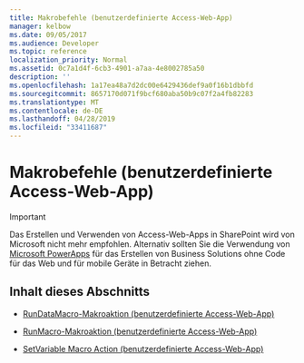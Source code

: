 ```yaml
---
title: Makrobefehle (benutzerdefinierte Access-Web-App)
manager: kelbow
ms.date: 09/05/2017
ms.audience: Developer
ms.topic: reference
localization_priority: Normal
ms.assetid: 0c7a1d4f-6cb3-4901-a7aa-4e8002785a50
description: ''
ms.openlocfilehash: 1a17ea48a7d2dc00e6429436def9a0f16b1dbbfd
ms.sourcegitcommit: 8657170d071f9bcf680aba50b9c07f2a4fb82283
ms.translationtype: MT
ms.contentlocale: de-DE
ms.lasthandoff: 04/28/2019
ms.locfileid: "33411687"
---
```

# <a name="macro-commands-access-custom-web-app"></a>Makrobefehle (benutzerdefinierte Access-Web-App)

> [!IMPORTANT]
> Das Erstellen und Verwenden von Access-Web-Apps in SharePoint wird von Microsoft nicht mehr empfohlen. Alternativ sollten Sie die Verwendung von [Microsoft PowerApps](https://powerapps.microsoft.com/en-us/) für das Erstellen von Business Solutions ohne Code für das Web und für mobile Geräte in Betracht ziehen. 
  
## <a name="in-this-section"></a>Inhalt dieses Abschnitts

- [RunDataMacro-Makroaktion (benutzerdefinierte Access-Web-App)](rundatamacro-macro-action-access-custom-web-app.md)
    
- [RunMacro-Makroaktion (benutzerdefinierte Access-Web-App)](runmacro-macro-action-access-custom-web-app.md)
    
- [SetVariable Macro Action (benutzerdefinierte Access-Web-App)](setvariable-macro-action-access-custom-web-app.md)
    

